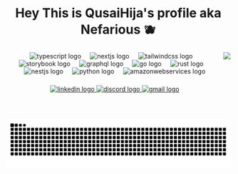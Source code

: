 <h1 align="center">Hey This is QusaiHija's profile aka Nefarious 🫐 </h1>

###
<img align="right" height="150" src="https://media1.tenor.com/m/km9rY7nAH8AAAAAd/jubei.gif"  />


<div align="center">
  <img src="https://skillicons.dev/icons?i=js" height="55" alt="typescript logo"  />
  <img width="12" />
  <img src="https://skillicons.dev/icons?i=python" height="55" alt="nextjs logo"  />
  <img width="12" />
  <img src="https://skillicons.dev/icons?i=html" height="55" alt="tailwindcss logo"  />
  <img width="12" />
  <img src="https://skillicons.dev/icons?i=cpp" height="55" alt="storybook logo"  />
  <img width="12" />
  <img src="https://skillicons.dev/icons?i=php" height="55" alt="graphql logo"  />
  <img width="12" />
  <img src="https://skillicons.dev/icons?i=docker" height="55" alt="go logo"  />
  <img width="12" />
  <img src="https://skillicons.dev/icons?i=kubernetes" height="55" alt="rust logo"  />
  <img width="12" />
  <img src="https://skillicons.dev/icons?i=linux" height="55" alt="nestjs logo"  />
  <img width="12" />
  <img src="https://skillicons.dev/icons?i=windows" height="55" alt="python logo"  />
  <img width="12" />
  <img src="https://skillicons.dev/icons?i=aws" height="55" alt="amazonwebservices logo"  />
</div>

###

<div align="center">
<a href="https://www.linkedin.com/in/qusai-abu-al-haija-037927288/" target="_blank">
 <img src="https://img.shields.io/static/v1?message=LinkedIn&logo=linkedin&label=&color=0077B5&logoColor=white&labelColor=&style=for-the-badge" height="25" alt="linkedin logo"  /> 
 </a>
<a href="https://discordapp.com/users/889583113775230997" target="_blank">
  <img src="https://img.shields.io/static/v1?message=Discord&logo=discord&label=&color=7289DA&logoColor=white&labelColor=&style=for-the-badge" height="25" alt="discord logo"  />
</a>
<a href="mailto:qusayaboalhiga113@gmail.com" target="_blank">
<img src="https://img.shields.io/static/v1?message=Gmail&logo=gmail&label=&color=D14836&logoColor=white&labelColor=&style=for-the-badge" height="25" alt="gmail logo"  />
</a>
</div>

###


<br clear="both">

<img src="https://raw.githubusercontent.com/Qusaihija/Qusaihija/output/snake.svg" alt="Snake animation" />

###

